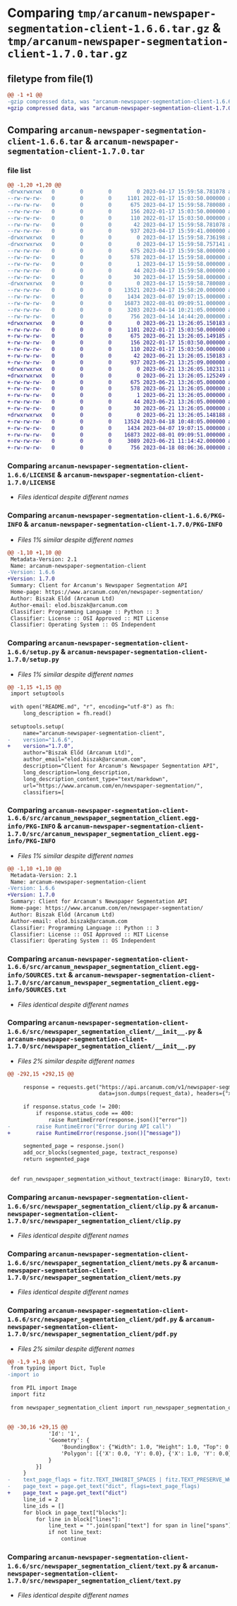 # Comparing `tmp/arcanum-newspaper-segmentation-client-1.6.6.tar.gz` & `tmp/arcanum-newspaper-segmentation-client-1.7.0.tar.gz`

## filetype from file(1)

```diff
@@ -1 +1 @@
-gzip compressed data, was "arcanum-newspaper-segmentation-client-1.6.6.tar", last modified: Mon Apr 17 15:59:58 2023, max compression
+gzip compressed data, was "arcanum-newspaper-segmentation-client-1.7.0.tar", last modified: Wed Jun 21 13:26:05 2023, max compression
```

## Comparing `arcanum-newspaper-segmentation-client-1.6.6.tar` & `arcanum-newspaper-segmentation-client-1.7.0.tar`

### file list

```diff
@@ -1,20 +1,20 @@
-drwxrwxrwx   0        0        0        0 2023-04-17 15:59:58.781078 arcanum-newspaper-segmentation-client-1.6.6/
--rw-rw-rw-   0        0        0     1101 2022-01-17 15:03:50.000000 arcanum-newspaper-segmentation-client-1.6.6/LICENSE
--rw-rw-rw-   0        0        0      675 2023-04-17 15:59:58.780080 arcanum-newspaper-segmentation-client-1.6.6/PKG-INFO
--rw-rw-rw-   0        0        0      156 2022-01-17 15:03:50.000000 arcanum-newspaper-segmentation-client-1.6.6/README.md
--rw-rw-rw-   0        0        0      110 2022-01-17 15:03:50.000000 arcanum-newspaper-segmentation-client-1.6.6/pyproject.toml
--rw-rw-rw-   0        0        0       42 2023-04-17 15:59:58.781078 arcanum-newspaper-segmentation-client-1.6.6/setup.cfg
--rw-rw-rw-   0        0        0      937 2023-04-17 15:59:41.000000 arcanum-newspaper-segmentation-client-1.6.6/setup.py
-drwxrwxrwx   0        0        0        0 2023-04-17 15:59:58.736198 arcanum-newspaper-segmentation-client-1.6.6/src/
-drwxrwxrwx   0        0        0        0 2023-04-17 15:59:58.757141 arcanum-newspaper-segmentation-client-1.6.6/src/arcanum_newspaper_segmentation_client.egg-info/
--rw-rw-rw-   0        0        0      675 2023-04-17 15:59:58.000000 arcanum-newspaper-segmentation-client-1.6.6/src/arcanum_newspaper_segmentation_client.egg-info/PKG-INFO
--rw-rw-rw-   0        0        0      578 2023-04-17 15:59:58.000000 arcanum-newspaper-segmentation-client-1.6.6/src/arcanum_newspaper_segmentation_client.egg-info/SOURCES.txt
--rw-rw-rw-   0        0        0        1 2023-04-17 15:59:58.000000 arcanum-newspaper-segmentation-client-1.6.6/src/arcanum_newspaper_segmentation_client.egg-info/dependency_links.txt
--rw-rw-rw-   0        0        0       44 2023-04-17 15:59:58.000000 arcanum-newspaper-segmentation-client-1.6.6/src/arcanum_newspaper_segmentation_client.egg-info/requires.txt
--rw-rw-rw-   0        0        0       30 2023-04-17 15:59:58.000000 arcanum-newspaper-segmentation-client-1.6.6/src/arcanum_newspaper_segmentation_client.egg-info/top_level.txt
-drwxrwxrwx   0        0        0        0 2023-04-17 15:59:58.780080 arcanum-newspaper-segmentation-client-1.6.6/src/newspaper_segmentation_client/
--rw-rw-rw-   0        0        0    13521 2023-04-17 15:58:20.000000 arcanum-newspaper-segmentation-client-1.6.6/src/newspaper_segmentation_client/__init__.py
--rw-rw-rw-   0        0        0     1434 2023-04-07 19:07:15.000000 arcanum-newspaper-segmentation-client-1.6.6/src/newspaper_segmentation_client/clip.py
--rw-rw-rw-   0        0        0    16873 2022-08-01 09:09:51.000000 arcanum-newspaper-segmentation-client-1.6.6/src/newspaper_segmentation_client/mets.py
--rw-rw-rw-   0        0        0     3203 2023-04-14 10:21:05.000000 arcanum-newspaper-segmentation-client-1.6.6/src/newspaper_segmentation_client/pdf.py
--rw-rw-rw-   0        0        0      756 2023-04-14 14:44:20.000000 arcanum-newspaper-segmentation-client-1.6.6/src/newspaper_segmentation_client/text.py
+drwxrwxrwx   0        0        0        0 2023-06-21 13:26:05.150183 arcanum-newspaper-segmentation-client-1.7.0/
+-rw-rw-rw-   0        0        0     1101 2022-01-17 15:03:50.000000 arcanum-newspaper-segmentation-client-1.7.0/LICENSE
+-rw-rw-rw-   0        0        0      675 2023-06-21 13:26:05.149185 arcanum-newspaper-segmentation-client-1.7.0/PKG-INFO
+-rw-rw-rw-   0        0        0      156 2022-01-17 15:03:50.000000 arcanum-newspaper-segmentation-client-1.7.0/README.md
+-rw-rw-rw-   0        0        0      110 2022-01-17 15:03:50.000000 arcanum-newspaper-segmentation-client-1.7.0/pyproject.toml
+-rw-rw-rw-   0        0        0       42 2023-06-21 13:26:05.150183 arcanum-newspaper-segmentation-client-1.7.0/setup.cfg
+-rw-rw-rw-   0        0        0      937 2023-06-21 13:25:09.000000 arcanum-newspaper-segmentation-client-1.7.0/setup.py
+drwxrwxrwx   0        0        0        0 2023-06-21 13:26:05.102311 arcanum-newspaper-segmentation-client-1.7.0/src/
+drwxrwxrwx   0        0        0        0 2023-06-21 13:26:05.125249 arcanum-newspaper-segmentation-client-1.7.0/src/arcanum_newspaper_segmentation_client.egg-info/
+-rw-rw-rw-   0        0        0      675 2023-06-21 13:26:05.000000 arcanum-newspaper-segmentation-client-1.7.0/src/arcanum_newspaper_segmentation_client.egg-info/PKG-INFO
+-rw-rw-rw-   0        0        0      578 2023-06-21 13:26:05.000000 arcanum-newspaper-segmentation-client-1.7.0/src/arcanum_newspaper_segmentation_client.egg-info/SOURCES.txt
+-rw-rw-rw-   0        0        0        1 2023-06-21 13:26:05.000000 arcanum-newspaper-segmentation-client-1.7.0/src/arcanum_newspaper_segmentation_client.egg-info/dependency_links.txt
+-rw-rw-rw-   0        0        0       44 2023-06-21 13:26:05.000000 arcanum-newspaper-segmentation-client-1.7.0/src/arcanum_newspaper_segmentation_client.egg-info/requires.txt
+-rw-rw-rw-   0        0        0       30 2023-06-21 13:26:05.000000 arcanum-newspaper-segmentation-client-1.7.0/src/arcanum_newspaper_segmentation_client.egg-info/top_level.txt
+drwxrwxrwx   0        0        0        0 2023-06-21 13:26:05.148188 arcanum-newspaper-segmentation-client-1.7.0/src/newspaper_segmentation_client/
+-rw-rw-rw-   0        0        0    13524 2023-04-18 10:48:05.000000 arcanum-newspaper-segmentation-client-1.7.0/src/newspaper_segmentation_client/__init__.py
+-rw-rw-rw-   0        0        0     1434 2023-04-07 19:07:15.000000 arcanum-newspaper-segmentation-client-1.7.0/src/newspaper_segmentation_client/clip.py
+-rw-rw-rw-   0        0        0    16873 2022-08-01 09:09:51.000000 arcanum-newspaper-segmentation-client-1.7.0/src/newspaper_segmentation_client/mets.py
+-rw-rw-rw-   0        0        0     3089 2023-06-21 11:14:42.000000 arcanum-newspaper-segmentation-client-1.7.0/src/newspaper_segmentation_client/pdf.py
+-rw-rw-rw-   0        0        0      756 2023-04-18 08:06:36.000000 arcanum-newspaper-segmentation-client-1.7.0/src/newspaper_segmentation_client/text.py
```

### Comparing `arcanum-newspaper-segmentation-client-1.6.6/LICENSE` & `arcanum-newspaper-segmentation-client-1.7.0/LICENSE`

 * *Files identical despite different names*

### Comparing `arcanum-newspaper-segmentation-client-1.6.6/PKG-INFO` & `arcanum-newspaper-segmentation-client-1.7.0/PKG-INFO`

 * *Files 1% similar despite different names*

```diff
@@ -1,10 +1,10 @@
 Metadata-Version: 2.1
 Name: arcanum-newspaper-segmentation-client
-Version: 1.6.6
+Version: 1.7.0
 Summary: Client for Arcanum's Newspaper Segmentation API
 Home-page: https://www.arcanum.com/en/newspaper-segmentation/
 Author: Biszak Előd (Arcanum Ltd)
 Author-email: elod.biszak@arcanum.com
 Classifier: Programming Language :: Python :: 3
 Classifier: License :: OSI Approved :: MIT License
 Classifier: Operating System :: OS Independent
```

### Comparing `arcanum-newspaper-segmentation-client-1.6.6/setup.py` & `arcanum-newspaper-segmentation-client-1.7.0/setup.py`

 * *Files 1% similar despite different names*

```diff
@@ -1,15 +1,15 @@
 import setuptools
 
 with open("README.md", "r", encoding="utf-8") as fh:
     long_description = fh.read()
 
 setuptools.setup(
     name="arcanum-newspaper-segmentation-client",
-    version="1.6.6",
+    version="1.7.0",
     author="Biszak Előd (Arcanum Ltd)",
     author_email="elod.biszak@arcanum.com",
     description="Client for Arcanum's Newspaper Segmentation API",
     long_description=long_description,
     long_description_content_type="text/markdown",
     url="https://www.arcanum.com/en/newspaper-segmentation/",
     classifiers=[
```

### Comparing `arcanum-newspaper-segmentation-client-1.6.6/src/arcanum_newspaper_segmentation_client.egg-info/PKG-INFO` & `arcanum-newspaper-segmentation-client-1.7.0/src/arcanum_newspaper_segmentation_client.egg-info/PKG-INFO`

 * *Files 1% similar despite different names*

```diff
@@ -1,10 +1,10 @@
 Metadata-Version: 2.1
 Name: arcanum-newspaper-segmentation-client
-Version: 1.6.6
+Version: 1.7.0
 Summary: Client for Arcanum's Newspaper Segmentation API
 Home-page: https://www.arcanum.com/en/newspaper-segmentation/
 Author: Biszak Előd (Arcanum Ltd)
 Author-email: elod.biszak@arcanum.com
 Classifier: Programming Language :: Python :: 3
 Classifier: License :: OSI Approved :: MIT License
 Classifier: Operating System :: OS Independent
```

### Comparing `arcanum-newspaper-segmentation-client-1.6.6/src/arcanum_newspaper_segmentation_client.egg-info/SOURCES.txt` & `arcanum-newspaper-segmentation-client-1.7.0/src/arcanum_newspaper_segmentation_client.egg-info/SOURCES.txt`

 * *Files identical despite different names*

### Comparing `arcanum-newspaper-segmentation-client-1.6.6/src/newspaper_segmentation_client/__init__.py` & `arcanum-newspaper-segmentation-client-1.7.0/src/newspaper_segmentation_client/__init__.py`

 * *Files 2% similar despite different names*

```diff
@@ -292,15 +292,15 @@
 
     response = requests.get("https://api.arcanum.com/v1/newspaper-segmentation/analyze-page",
                             data=json.dumps(request_data), headers={"x-api-key": api_key})
 
     if response.status_code != 200:
         if response.status_code == 400:
             raise RuntimeError(response.json()["error"])
-        raise RuntimeError("Error during API call")
+        raise RuntimeError(response.json()["message"])
 
     segmented_page = response.json()
     add_ocr_blocks(segmented_page, textract_response)
     return segmented_page
 
 
 def run_newspaper_segmentation_without_textract(image: BinaryIO, textract_response, api_key: str):
```

### Comparing `arcanum-newspaper-segmentation-client-1.6.6/src/newspaper_segmentation_client/clip.py` & `arcanum-newspaper-segmentation-client-1.7.0/src/newspaper_segmentation_client/clip.py`

 * *Files identical despite different names*

### Comparing `arcanum-newspaper-segmentation-client-1.6.6/src/newspaper_segmentation_client/mets.py` & `arcanum-newspaper-segmentation-client-1.7.0/src/newspaper_segmentation_client/mets.py`

 * *Files identical despite different names*

### Comparing `arcanum-newspaper-segmentation-client-1.6.6/src/newspaper_segmentation_client/pdf.py` & `arcanum-newspaper-segmentation-client-1.7.0/src/newspaper_segmentation_client/pdf.py`

 * *Files 2% similar despite different names*

```diff
@@ -1,9 +1,8 @@
 from typing import Dict, Tuple
-import io
 
 from PIL import Image
 import fitz
 
 from newspaper_segmentation_client import run_newspaper_segmentation_on_image
 
 
@@ -30,16 +29,15 @@
             'Id': '1',
             'Geometry': {
                 'BoundingBox': {"Width": 1.0, "Height": 1.0, "Top": 0.0, "Left": 0.0},
                 'Polygon': [{'X': 0.0, 'Y': 0.0}, {'X': 1.0, 'Y': 0.0}, {'X': 1.0, 'Y': 1.0}, {'X': 0.0, 'Y': 1.0}]
             }
         }]
     }
-    text_page_flags = fitz.TEXT_INHIBIT_SPACES | fitz.TEXT_PRESERVE_WHITESPACE
-    page_text = page.get_text("dict", flags=text_page_flags)
+    page_text = page.get_text("dict")
     line_id = 2
     line_ids = []
     for block in page_text["blocks"]:
         for line in block["lines"]:
             line_text = "".join(span["text"] for span in line["spans"])
             if not line_text:
                 continue
```

### Comparing `arcanum-newspaper-segmentation-client-1.6.6/src/newspaper_segmentation_client/text.py` & `arcanum-newspaper-segmentation-client-1.7.0/src/newspaper_segmentation_client/text.py`

 * *Files identical despite different names*

